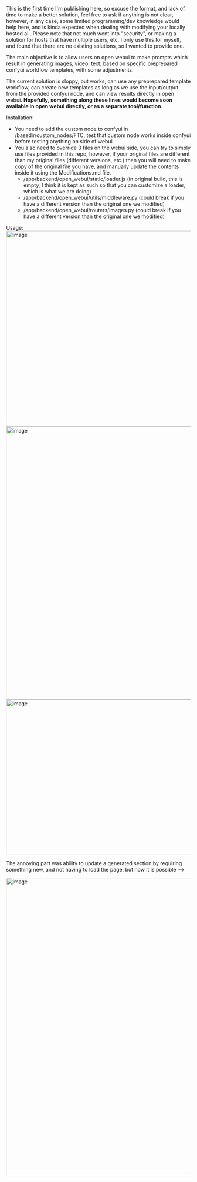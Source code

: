 This is the first time I'm publishing here, so excuse the format, and lack of time to make a better solution, feel free to ask if anything is not clear, however, in any case, some limited programming/dev knowledge would help here, and is kinda expected when dealing with modifying your locally hosted ai..
Please note that not much went into "security", or making a solution for hosts that have multiple users, etc. I only use this for myself, and found that there are no existing solutions, so I wanted to provide one.

The main objective is to allow users on open webui to make prompts which result in generating images, video, text, based on specific preprepared confyui workflow templates, with some adjustments.

The current solution is sloppy, but works, can use any preprepared template workflow, can create new templates as long as we use the input/output from the provided confyui node, and can view results directly in open webui.
**Hopefully, something along these lines would become soon available in open webui directly, or as a separate tool/function.**

Installation:
- You need to add the custom node to confyui in /basedir/custom_nodes/FTC, test that custom node works inside confyui before testing anything on side of webui
- You also need to override 3 files on the webui side, you can try to simply use files provided in this repo, however, if your original files are different than my original files (different versions, etc.) then you will need to make copy of the original file you have, and manually update the contents inside it using the Modifications.md file.
  - /app/backend/open_webui/static/loader.js (in original build, this is empty, I think it is kept as such so that you can customize a loader, which is what we are doing)
  - /app/backend/open_webui/utils/middleware.py (could break if you have a different version than the original one we modified)
  - /app/backend/open_webui/routers/images.py (could break if you have a different version than the original one we modified)

Usage:
<img width="1228" height="533" alt="image" src="https://github.com/user-attachments/assets/a0e46566-d919-4068-859c-14ffa5bb976f" />
<img width="1695" height="743" alt="image" src="https://github.com/user-attachments/assets/bf048205-f9b7-4fe3-8010-7c4aa37984a2" />
<img width="1084" height="423" alt="image" src="https://github.com/user-attachments/assets/6ff9e94b-7875-48aa-9fec-7ebe0b067448" />

The annoying part was ability to update a generated section by requiring something new, and not having to load the page, but now it is possible -->

<img width="1444" height="812" alt="image" src="https://github.com/user-attachments/assets/54eb7f23-44e5-4c14-9ac0-692430afcd2f" />
